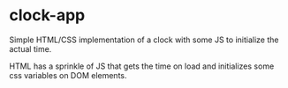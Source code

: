 # clock-app
Simple HTML/CSS implementation of a clock with some JS to initialize the actual time.

HTML has a sprinkle of JS that gets the time on load and initializes some css variables on DOM elements.
